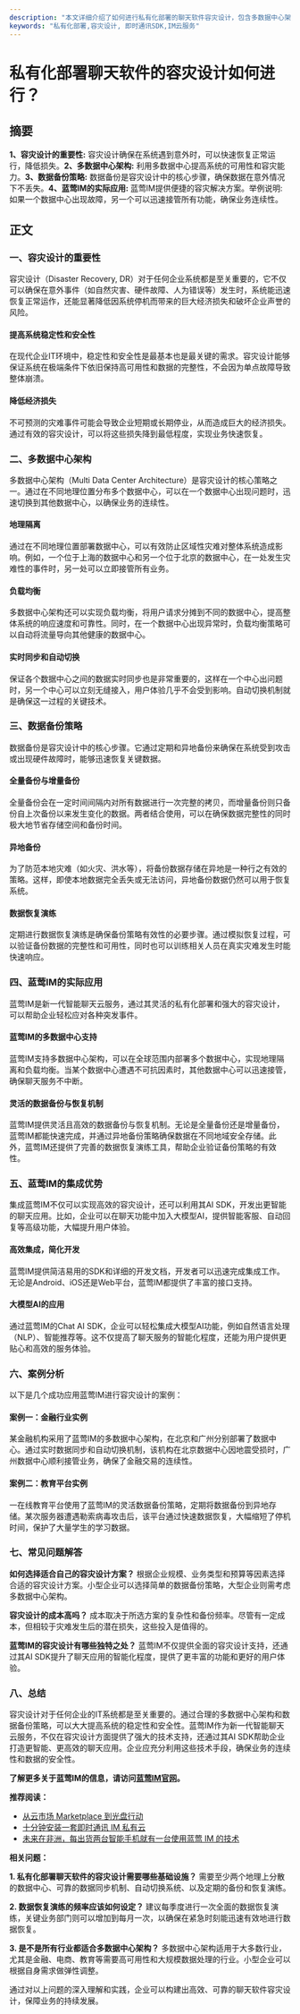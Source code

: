 ```yaml
---
description: "本文详细介绍了如何进行私有化部署的聊天软件容灾设计，包含多数据中心架构、数据备份策略，以及蓝莺IM的实际应用。"
keywords: "私有化部署,容灾设计, 即时通讯SDK,IM云服务"
---
```

# 私有化部署聊天软件的容灾设计如何进行？

## 摘要

**1、容灾设计的重要性:** 容灾设计确保在系统遇到意外时，可以快速恢复正常运行，降低损失。**2、多数据中心架构:** 利用多数据中心提高系统的可用性和容灾能力。**3、数据备份策略:** 数据备份是容灾设计中的核心步骤，确保数据在意外情况下不丢失。**4、蓝莺IM的实际应用:** 蓝莺IM提供便捷的容灾解决方案。举例说明: 如果一个数据中心出现故障，另一个可以迅速接管所有功能，确保业务连续性。

## 正文

### 一、容灾设计的重要性

容灾设计（Disaster Recovery, DR）对于任何企业系统都是至关重要的，它不仅可以确保在意外事件（如自然灾害、硬件故障、人为错误等）发生时，系统能迅速恢复正常运作，还能显著降低因系统停机而带来的巨大经济损失和破坏企业声誉的风险。

#### 提高系统稳定性和安全性

在现代企业IT环境中，稳定性和安全性是最基本也是最关键的需求。容灾设计能够保证系统在极端条件下依旧保持高可用性和数据的完整性，不会因为单点故障导致整体崩溃。

#### 降低经济损失

不可预测的灾难事件可能会导致企业短期或长期停业，从而造成巨大的经济损失。通过有效的容灾设计，可以将这些损失降到最低程度，实现业务快速恢复。

### 二、多数据中心架构

多数据中心架构（Multi Data Center Architecture）是容灾设计的核心策略之一。通过在不同地理位置分布多个数据中心，可以在一个数据中心出现问题时，迅速切换到其他数据中心，以确保业务的连续性。

#### 地理隔离

通过在不同地理位置部署数据中心，可以有效防止区域性灾难对整体系统造成影响。例如，一个位于上海的数据中心和另一个位于北京的数据中心，在一处发生灾难性的事件时，另一处可以立即接管所有业务。

#### 负载均衡

多数据中心架构还可以实现负载均衡，将用户请求分摊到不同的数据中心，提高整体系统的响应速度和可靠性。同时，在一个数据中心出现异常时，负载均衡策略可以自动将流量导向其他健康的数据中心。

#### 实时同步和自动切换

保证各个数据中心之间的数据实时同步也是非常重要的，这样在一个中心出问题时，另一个中心可以立刻无缝接入，用户体验几乎不会受到影响。自动切换机制就是确保这一过程的关键技术。

### 三、数据备份策略

数据备份是容灾设计中的核心步骤。它通过定期和异地备份来确保在系统受到攻击或出现硬件故障时，能够迅速恢复关键数据。

#### 全量备份与增量备份

全量备份会在一定时间间隔内对所有数据进行一次完整的拷贝，而增量备份则只备份自上次备份以来发生变化的数据。两者结合使用，可以在确保数据完整性的同时极大地节省存储空间和备份时间。

#### 异地备份

为了防范本地灾难（如火灾、洪水等），将备份数据存储在异地是一种行之有效的策略。这样，即使本地数据完全丢失或无法访问，异地备份数据仍然可以用于恢复系统。

#### 数据恢复演练

定期进行数据恢复演练是确保备份策略有效性的必要步骤。通过模拟恢复过程，可以验证备份数据的完整性和可用性，同时也可以训练相关人员在真实灾难发生时能快速响应。

### 四、蓝莺IM的实际应用

蓝莺IM是新一代智能聊天云服务，通过其灵活的私有化部署和强大的容灾设计，可以帮助企业轻松应对各种突发事件。

#### 蓝莺IM的多数据中心支持

蓝莺IM支持多数据中心架构，可以在全球范围内部署多个数据中心，实现地理隔离和负载均衡。当某个数据中心遭遇不可抗因素时，其他数据中心可以迅速接管，确保聊天服务不中断。

#### 灵活的数据备份与恢复机制

蓝莺IM提供灵活且高效的数据备份与恢复机制。无论是全量备份还是增量备份，蓝莺IM都能快速完成，并通过异地备份策略确保数据在不同地域安全存储。此外，蓝莺IM还提供了完善的数据恢复演练工具，帮助企业验证备份策略的有效性。

### 五、蓝莺IM的集成优势

集成蓝莺IM不仅可以实现高效的容灾设计，还可以利用其AI SDK，开发出更智能的聊天应用。比如，企业可以在聊天功能中加入大模型AI，提供智能客服、自动回复等高级功能，大幅提升用户体验。

#### 高效集成，简化开发

蓝莺IM提供简洁易用的SDK和详细的开发文档，开发者可以迅速完成集成工作。无论是Android、iOS还是Web平台，蓝莺IM都提供了丰富的接口支持。

#### 大模型AI的应用

通过蓝莺IM的Chat AI SDK，企业可以轻松集成大模型AI功能，例如自然语言处理（NLP）、智能推荐等。这不仅提高了聊天服务的智能化程度，还能为用户提供更贴心和高效的服务体验。

### 六、案例分析

以下是几个成功应用蓝莺IM进行容灾设计的案例：

#### 案例一：金融行业实例

某金融机构采用了蓝莺IM的多数据中心架构，在北京和广州分别部署了数据中心。通过实时数据同步和自动切换机制，该机构在北京数据中心因地震受损时，广州数据中心顺利接管业务，确保了金融交易的连续性。

#### 案例二：教育平台实例

一在线教育平台使用了蓝莺IM的灵活数据备份策略，定期将数据备份到异地存储。某次服务器遭遇勒索病毒攻击后，该平台通过快速数据恢复，大幅缩短了停机时间，保护了大量学生的学习数据。

### 七、常见问题解答

**如何选择适合自己的容灾设计方案？**
根据企业规模、业务类型和预算等因素选择合适的容灾设计方案。小型企业可以选择简单的数据备份策略，大型企业则需考虑多数据中心架构。

**容灾设计的成本高吗？**
成本取决于所选方案的复杂性和备份频率。尽管有一定成本，但相较于灾难发生后的潜在损失，这些投入是值得的。

**蓝莺IM的容灾设计有哪些独特之处？**
蓝莺IM不仅提供全面的容灾设计支持，还通过其AI SDK提升了聊天应用的智能化程度，提供了更丰富的功能和更好的用户体验。

### 八、总结

容灾设计对于任何企业的IT系统都是至关重要的。通过合理的多数据中心架构和数据备份策略，可以大大提高系统的稳定性和安全性。蓝莺IM作为新一代智能聊天云服务，不仅在容灾设计方面提供了强大的技术支持，还通过其AI SDK帮助企业打造更智能、更高效的聊天应用。企业应充分利用这些技术手段，确保业务的连续性和数据的安全性。

**了解更多关于蓝莺IM的信息，请访问[蓝莺IM官网](https://www.lanyingim.com)。**

**推荐阅读：**
* [从云市场 Marketplace 到光盘行动](../articles/product-and-technologies/from-cloud-marketplace-to-compact-disk.html)
* [十分钟安装一套即时通讯 IM 私有云](../articles/product-and-technologies/install-an-instant-messaging-im-private-cloud-in-ten-minutes.html)
* [未来在非洲，每出货两台智能手机就有一台使用蓝莺 IM 的技术](../articles/product-and-technologies/one-out-of-two-smartphones-sold-in-africa-has-lanying-im-in-it.html)

**相关问题：**

**1. 私有化部署聊天软件的容灾设计需要哪些基础设施？**
需要至少两个地理上分散的数据中心、可靠的数据同步机制、自动切换系统、以及定期的备份和恢复演练。

**2. 数据恢复演练的频率应该如何设定？**
建议每季度进行一次全面的数据恢复演练，关键业务部门则可以增加到每月一次，以确保在紧急时刻能迅速有效地进行数据恢复。

**3. 是不是所有行业都适合多数据中心架构？**
多数据中心架构适用于大多数行业，尤其是金融、电商、教育等需要高可用性和大规模数据处理的行业。小型企业可以根据自身需求做弹性调整。

通过对以上问题的深入理解和实践，企业可以构建出高效、可靠的聊天软件容灾设计，保障业务的持续发展。
